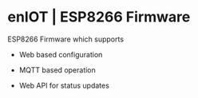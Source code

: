 # enIOT | ESP8266 Firmware

ESP8266 Firmware which supports

- Web based configuration

- MQTT based operation

- Web API for status updates

